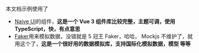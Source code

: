 本文档示例使用了

- [Naive UI](https://www.naiveui.com/zh-CN/os-theme)的组件，**这是一个 Vue 3 组件库比较完整，主题可调，使用 TypeScript，快，有点意思**
- [Faker](https://fakerjs.dev/)用来模拟数据，没错就是 5 冠王 Faker，哈哈， Mockjs 不维护了，就用这个了，**这是一个很好用的数据模拟库，支持国际化模拟数据，模型 等等**
